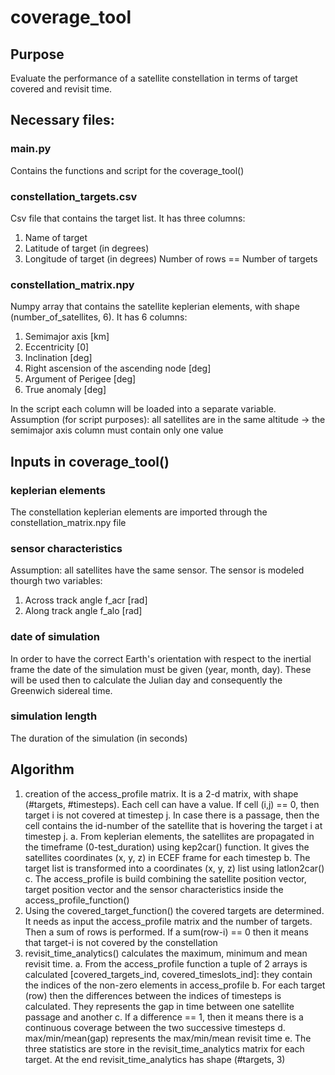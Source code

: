 # coverage_tool

## Purpose
Evaluate the performance of a satellite constellation in terms of target covered and revisit time.

## Necessary files: 

### main.py
Contains the functions and script for the coverage_tool()

### constellation_targets.csv
Csv file that contains the target list. It has three columns: 
1) Name of target
2) Latitude of target (in degrees)
3) Longitude of target (in degrees)
Number of rows == Number of targets

### constellation_matrix.npy
Numpy array that contains the satellite keplerian elements, with shape (number_of_satellites, 6). It has 6 columns:
1. Semimajor axis [km]
2. Eccentricity [0]
3. Inclination [deg]
4. Right ascension of the ascending node [deg]
5. Argument of Perigee [deg]
6. True anomaly [deg]

In the script each column will be loaded into a separate variable. 
Assumption (for script purposes): all satellites are in the same altitude -> the semimajor axis column must contain only one value

## Inputs in coverage_tool()
### keplerian elements
The constellation keplerian elements are imported through the constellation_matrix.npy file

### sensor characteristics
Assumption: all satellites have the same sensor.
The sensor is modeled thourgh two variables:
1. Across track angle f_acr [rad]
2. Along track angle f_alo [rad]

### date of simulation
In order to have the correct Earth's orientation with respect to the inertial frame the date of the simulation must be given (year, month, day). 
These will be used then to calculate the Julian day and consequently the Greenwich sidereal time.

### simulation length
The duration of the simulation (in seconds)

## Algorithm
1. creation of the access_profile matrix. It is a 2-d matrix, with shape (#targets, #timesteps). Each cell can have a value. If cell (i,j) == 0, then target i is not covered at timestep j.
   In case there is a passage, then the cell contains the id-number of the satellite that is hovering the target i at timestep j.
   a. From keplerian elements, the satellites are propagated in the timeframe (0-test_duration) using kep2car() function. It gives the satellites coordinates (x, y, z) in ECEF frame for each timestep
   b. The target list is transformed into a coordinates (x, y, z) list using latlon2car()
   c. The access_profile is build combining the satellite position vector, target position vector and the sensor characteristics inside the access_profile_function()
2. Using the covered_target_function() the covered targets are determined. It needs as input the access_profile matrix and the number of targets. 
   Then a sum of rows is performed. If a sum(row-i) == 0 then it means that target-i is not covered by the constellation
3. revisit_time_analytics() calculates the maximum, minimum and mean revisit time. 
   a. From the access_profile function a tuple of 2 arrays is calculated [covered_targets_ind, covered_timeslots_ind]: they contain the indices of the non-zero elements in access_profile
   b. For each target (row) then the differences between the indices of timesteps is calculated. They represents the gap in time between one satellite passage and another
   c. If a difference == 1, then it means there is a continuous coverage between the two successive timesteps
   d. max/min/mean(gap) represents the max/min/mean revisit time
   e. The three statistics are store in the revisit_time_analytics matrix for each target. At the end revisit_time_analytics has shape (#targets, 3)
